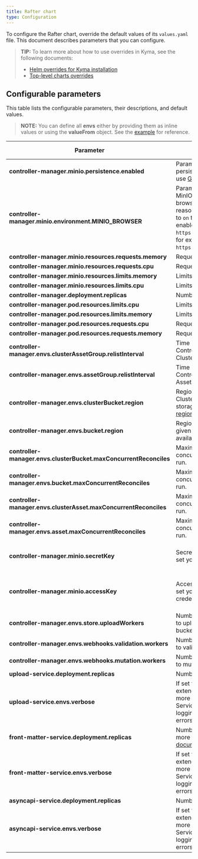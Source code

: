```yaml
---
title: Rafter chart
type: Configuration
---
```


To configure the Rafter chart, override the default values of its `values.yaml` file. This document describes parameters that you can configure.

>**TIP:** To learn more about how to use overrides in Kyma, see the following documents:
>* [Helm overrides for Kyma installation](/root/kyma/#configuration-helm-overrides-for-kyma-installation)
>* [Top-level charts overrides](/root/kyma/#configuration-helm-overrides-for-kyma-installation-top-level-charts-overrides)

## Configurable parameters

This table lists the configurable parameters, their descriptions, and default values.

>**NOTE:** You can define all **envs** either by providing them as inline values or using the **valueFrom** object. See the [example](https://github.com/kyma-project/rafter/tree/master/charts/rafter-controller-manager#change-values-for-envs-parameters) for reference.

| Parameter | Description | Default value |
|-----------|-------------|---------------|
| **controller-manager.minio.persistence.enabled** | Parameter that enables MinIO persistence. Deactivate it only if you use [Gateway mode](#tutorials-set-minio-to-gateway-mode). | `true` |
| **controller-manager.minio.environment.MINIO_BROWSER** | Parameter that enables browsing MinIO storage. By default, the MinIO browser is turned off for security reasons. You can change the value to `on` to use the browser. If you enable the browser, it is available at `https://storage.{DOMAIN}/minio/`, for example at `https://storage.kyma.local/minio/`. | `"off"` |
| **controller-manager.minio.resources.requests.memory** | Requests for memory resources. | `32Mi` |
| **controller-manager.minio.resources.requests.cpu** |  Requests for CPU resources. | `10m` |
| **controller-manager.minio.resources.limits.memory** |  Limits for memory resources. | `128Mi` |
| **controller-manager.minio.resources.limits.cpu** | Limits for CPU resources. | `100m` |
| **controller-manager.deployment.replicas** | Number of service replicas. | `1` |
| **controller-manager.pod.resources.limits.cpu** |  Limits for CPU resources. | `150m` |
| **controller-manager.pod.resources.limits.memory** | Limits for memory resources. | `128Mi` |
| **controller-manager.pod.resources.requests.cpu** | Requests for CPU resources. | `10m` |
| **controller-manager.pod.resources.requests.memory** | Requests for memory resources. | `32Mi` |
| **controller-manager.envs.clusterAssetGroup.relistInterval** | Time intervals in which the Rafter Controller Manager verifies the ClusterAssetGroup for changes. | `5m` |
| **controller-manager.envs.assetGroup.relistInterval** | Time intervals in which the Rafter Controller Manager verifies the AssetGroup for changes. | `5m` |
| **controller-manager.envs.clusterBucket.region** | Regional location of the ClusterBucket in a given cloud storage. Use one of the available [regions](https://github.com/kyma-project/kyma/blob/master/resources/cluster-essentials/templates/rafter.clusterbuckets.crd.yaml#L52). | `us-east-1` |
| **controller-manager.envs.bucket.region** | Regional location of the bucket in a given cloud storage. Use one of the available [regions](https://github.com/kyma-project/kyma/blob/master/resources/cluster-essentials/templates/rafter.buckets.crd.yaml#L52). | `us-east-1` |
| **controller-manager.envs.clusterBucket.maxConcurrentReconciles** | Maximum number of cluster bucket concurrent reconciles which will run. | `1` |
| **controller-manager.envs.bucket.maxConcurrentReconciles** | Maximum number of bucket concurrent reconciles which will run. | `1` |
| **controller-manager.envs.clusterAsset.maxConcurrentReconciles** | Maximum number of cluster asset concurrent reconciles which will run. | `1` |
| **controller-manager.envs.asset.maxConcurrentReconciles** | Maximum number of asset concurrent reconciles which will run. | `1` |
| **controller-manager.minio.secretKey** | Secret key. Add the parameter to set your own **secretkey** credentials. | By default, **secretKey** is automatically generated. |
| **controller-manager.minio.accessKey** | Access key. Add the parameter to set your own **accesskey** credentials. | By default, **accessKey** is automatically generated. |
| **controller-manager.envs.store.uploadWorkers** | Number of workers used in parallel to upload files to the storage bucket. | `10` |
| **controller-manager.envs.webhooks.validation.workers** | Number of workers used in parallel to validate files. | `10` |
| **controller-manager.envs.webhooks.mutation.workers** | Number of workers used in parallel to mutate files. | `10` |
| **upload-service.deployment.replicas** | Number of service replicas. | `1` |
| **upload-service.envs.verbose** | If set to `true`, you enable the extended logging mode that records more information on AsyncAPI Service activities than the usual logging mode which registers only errors and warnings. | `true` |
| **front-matter-service.deployment.replicas** | Number of service replicas. For more details, see the [Kubernetes documentation](https://kubernetes.io/docs/concepts/workloads/controllers/replicaset/).| `1` |
| **front-matter-service.envs.verbose** |  If set to `true`, you enable the extended logging mode that records more information on Front Matter Service activities than the usual logging mode which registers only errors and warnings. | `true` |
| **asyncapi-service.deployment.replicas** | Number of service replicas. | `1` |
| **asyncapi-service.envs.verbose** |  If set to `true`, you enable the extended logging mode that records more information on AsyncAPI Service activities than the usual logging mode which registers only errors and warnings. | `true` |
